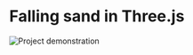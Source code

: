 # Falling sand in Three.js


![Project demonstration](https://github.com/mmarusiak/mmarusiak.github.io/blob/main/Posts/posts-materials/threejs-sandbox/finalFallingSand.gif)
